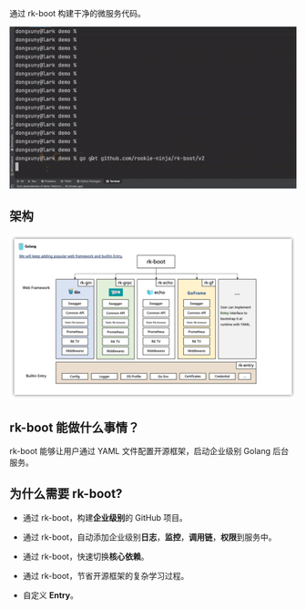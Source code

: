 通过 rk-boot 构建干净的微服务代码。

![Image title](img/rk-op.gif)

## 架构
![Image title](img/entry-arch.png)

## rk-boot 能做什么事情？
rk-boot 能够让用户通过 YAML 文件配置开源框架，启动企业级别 Golang 后台服务。

## 为什么需要 rk-boot?
* 通过 rk-boot，构建**企业级别**的 GitHub 项目。

* 通过 rk-boot，自动添加企业级别**日志**，**监控**，**调用链**，**权限**到服务中。

* 通过 rk-boot，快速切换**核心依赖**。

* 通过 rk-boot，节省开源框架的复杂学习过程。

* 自定义 **Entry**。